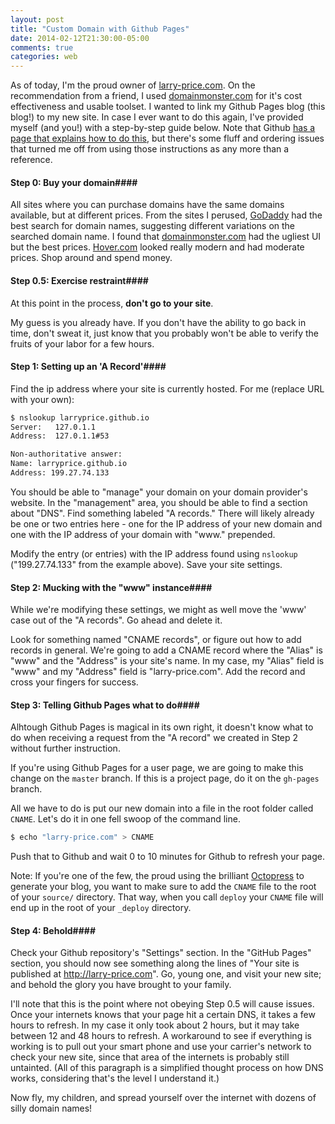 ```yaml
---
layout: post
title: "Custom Domain with Github Pages"
date: 2014-02-12T21:30:00-05:00
comments: true
categories: web
---
```


As of today, I'm the proud owner of [larry-price.com](//larry-price.com). On the recommendation from a friend, I used [domainmonster.com](//domainmonster.com) for it's cost effectiveness and usable toolset. I wanted to link my Github Pages blog (this blog!) to my new site. In case I ever want to do this again, I've provided myself (and you!) with a step-by-step guide below. Note that Github [has a page that explains how to do this](//help.github.com/articles/setting-up-a-custom-domain-with-pages), but there's some fluff and ordering issues that turned me off from using those instructions as any more than a reference.

#### Step 0: Buy your domain####

All sites where you can purchase domains have the same domains available, but at different prices. From the sites I perused, [GoDaddy](//godaddy.com) had the best search for domain names, suggesting different variations on the searched domain name. I found that [domainmonster.com](//domainmonster.com) had the ugliest UI but the best prices. [Hover.com](//hover.com) looked really modern and had moderate prices. Shop around and spend money.

#### Step 0.5: Exercise restraint####

At this point in the process, __don't go to your site__.

My guess is you already have. If you don't have the ability to go back in time, don't sweat it, just know that you probably won't be able to verify the fruits of your labor for a few hours.

#### Step 1: Setting up an 'A Record'####

Find the ip address where your site is currently hosted. For me (replace URL with your own):

``` bash
$ nslookup larryprice.github.io
Server:   127.0.1.1
Address:  127.0.1.1#53

Non-authoritative answer:
Name: larryprice.github.io
Address: 199.27.74.133
```

You should be able to "manage" your domain on your domain provider's website. In the "management" area, you should be able to find a section about "DNS". Find something labeled "A records." There will likely already be one or two entries here - one for the IP address of your new domain and one with the IP address of your domain with "www." prepended.

Modify the entry (or entries) with the IP address found using `nslookup` ("199.27.74.133" from the example above). Save your site settings.

#### Step 2: Mucking with the "www" instance####

While we're modifying these settings, we might as well move the 'www' case out of the "A records". Go ahead and delete it.

Look for something named "CNAME records", or figure out how to add records in general. We're going to add a CNAME record where the "Alias" is "www" and the "Address" is your site's name. In my case, my "Alias" field is "www" and my "Address" field is "larry-price.com". Add the record and cross your fingers for success.

#### Step 3: Telling Github Pages what to do####

Alhtough Github Pages is magical in its own right, it doesn't know what to do when receiving a request from the "A record" we created in Step 2 without further instruction.

If you're using Github Pages for a user page, we are going to make this change on the `master` branch. If this is a project page, do it on the `gh-pages` branch.

All we have to do is put our new domain into a file in the root folder called `CNAME`. Let's do it in one fell swoop of the command line.

``` bash
$ echo "larry-price.com" > CNAME 
```

Push that to Github and wait 0 to 10 minutes for Github to refresh your page.

Note: If you're one of the few, the proud using the brilliant [Octopress](//octopress.org/) to generate your blog, you want to make sure to add the `CNAME` file to the root of your `source/` directory. That way, when you call `deploy` your `CNAME` file will end up in the root of your `_deploy` directory.

#### Step 4: Behold####

Check your Github repository's "Settings" section. In the "GitHub Pages" section, you should now see something along the lines of "Your site is published at http://larry-price.com". Go, young one, and visit your new site; and behold the glory you have brought to your family.

I'll note that this is the point where not obeying Step 0.5 will cause issues. Once your internets knows that your page hit a certain DNS, it takes a few hours to refresh. In my case it only took about 2 hours, but it may take between 12 and 48 hours to refresh. A workaround to see if everything is working is to pull out your smart phone and use your carrier's network to check your new site, since that area of the internets is probably still untainted. (All of this paragraph is a simplified thought process on how DNS works, considering that's the level I understand it.)

Now fly, my children, and spread yourself over the internet with dozens of silly domain names!
